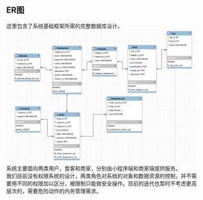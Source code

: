 ## ER图
这里包含了系统基础框架所需的完整数据库设计。
![数据库ER图](ER.png)
系统主要面向两类用户，食客和商家，分别由小程序端和商家端提供服务。  
我们目前没有权限系统的设计，两类角色对系统的对象和数据资源的控制，并不需要用不同的权限加以区分，被限制只能做安全操作。目前的迭代也暂时不考虑更高层次的，需要危险动作的内务管理需求。